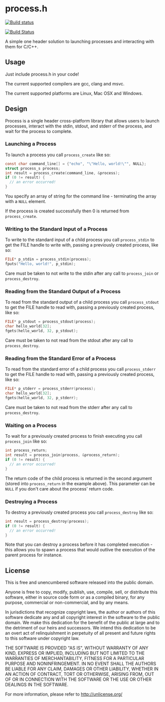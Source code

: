 # process.h #

[![Build status](https://ci.appveyor.com/api/projects/status/i2u3a0pw4pxprrcv?svg=true)](https://ci.appveyor.com/project/sheredom/process-h)

[![Build Status](https://travis-ci.org/sheredom/process.h.svg)](https://travis-ci.org/sheredom/process.h)

A simple one header solution to launching processes and interacting with them
for C/C++.

## Usage ##

Just include process.h in your code!

The current supported compilers are gcc, clang and msvc.

The current supported platforms are Linux, Mac OSX and Windows.

## Design ##

Process is a single header cross-platform library that allows users to launch
processes, interact with the stdin, stdout, and stderr of the process, and wait
for the process to complete.

### Launching a Process ###

To launch a process you call `process_create` like so:

```c
const char command_line[] = {"echo", "\"Hello, world!\"", NULL};
struct process_s process;
int result = process_create(command_line, &process);
if (0 != result) {
  // an error occurred!
}
```

You specify an array of string for the command line - terminating the array with
a `NULL` element.

If the process is created successfully then 0 is returned from `process_create`.

### Writing to the Standard Input of a Process ###

To write to the standard input of a child process you call `process_stdin` to
get the FILE handle to write with, passing a previously created process, like
so:

```c
FILE* p_stdin = process_stdin(process);
fputs("Hello, world!", p_stdin);
```

Care must be taken to not write to the stdin after any call to `process_join` or
`process_destroy`.

### Reading from the Standard Output of a Process ###

To read from the standard output of a child process you call `process_stdout` to
get the FILE handle to read with, passing a previously created process, like
so:

```c
FILE* p_stdout = process_stdout(process);
char hello_world[32];
fgets(hello_world, 32, p_stdout);
```

Care must be taken to not read from the stdout after any call to 
`process_destroy`.

### Reading from the Standard Error of a Process ###

To read from the standard error of a child process you call `process_stderr` to
get the FILE handle to read with, passing a previously created process, like
so:

```c
FILE* p_stderr = process_stderr(process);
char hello_world[32];
fgets(hello_world, 32, p_stderr);
```

Care must be taken to not read from the stderr after any call to 
`process_destroy`.

### Waiting on a Process ###

To wait for a previously created process to finish executing you call
`process_join` like so:

```c
int process_return;
int result = process_join(process, &process_return);
if (0 != result) {
  // an error occurred!
}
```

The return code of the child process is returned in the second argument (stored
into `process_return` in the example above). This parameter can be `NULL` if you
don't care about the process' return code.

### Destroying a Process ###

To destroy a previously created process you call `process_destroy` like so:

```c
int result = process_destroy(process);
if (0 != result) {
  // an error occurred!
}
```

Note that you can destroy a process before it has completed execution - this
allows you to spawn a process that would outlive the execution of the parent
process for instance.

## License ##

This is free and unencumbered software released into the public domain.

Anyone is free to copy, modify, publish, use, compile, sell, or
distribute this software, either in source code form or as a compiled
binary, for any purpose, commercial or non-commercial, and by any
means.

In jurisdictions that recognize copyright laws, the author or authors
of this software dedicate any and all copyright interest in the
software to the public domain. We make this dedication for the benefit
of the public at large and to the detriment of our heirs and
successors. We intend this dedication to be an overt act of
relinquishment in perpetuity of all present and future rights to this
software under copyright law.

THE SOFTWARE IS PROVIDED "AS IS", WITHOUT WARRANTY OF ANY KIND,
EXPRESS OR IMPLIED, INCLUDING BUT NOT LIMITED TO THE WARRANTIES OF
MERCHANTABILITY, FITNESS FOR A PARTICULAR PURPOSE AND NONINFRINGEMENT.
IN NO EVENT SHALL THE AUTHORS BE LIABLE FOR ANY CLAIM, DAMAGES OR
OTHER LIABILITY, WHETHER IN AN ACTION OF CONTRACT, TORT OR OTHERWISE,
ARISING FROM, OUT OF OR IN CONNECTION WITH THE SOFTWARE OR THE USE OR
OTHER DEALINGS IN THE SOFTWARE.

For more information, please refer to <http://unlicense.org/>
